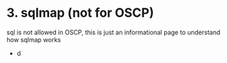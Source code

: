 # 3. sqlmap \(not for OSCP\)

sql is not allowed in OSCP, this is just an informational page to understand how sqlmap works



* d



